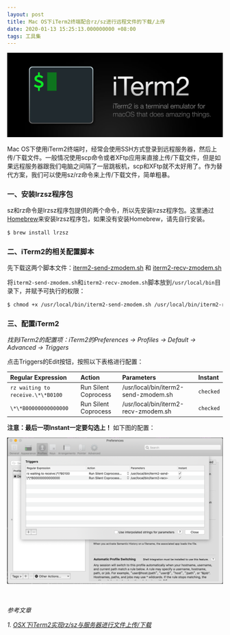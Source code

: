 ```yaml
---
layout: post
title: Mac OS下iTerm2终端配合rz/sz进行远程文件的下载/上传
date: 2020-01-13 15:25:13.000000000 +08:00
tags: 工具集
---
```


![iterm2-logo2x.jpg](/assets/images/2020-01/iterm2-logo2x.jpg)

Mac OS下使用iTerm2终端时，经常会使用SSH方式登录到远程服务器，然后上传/下载文件。一般情况使用scp命令或者XFtp应用来直接上传/下载文件，但是如果远程服务器跟我们电脑之间隔了一层跳板机，scp和XFtp就不太好用了。作为替代方案，我们可以使用sz/rz命令来上传/下载文件，简单粗暴。

### 一、安装lrzsz程序包

sz和rz命令是lrzsz程序包提供的两个命令，所以先安装lrzsz程序包。这里通过[Homebrew](https://brew.sh)来安装lrzsz程序包，如果没有安装Homebrew，请先自行安装。

```bash
$ brew install lrzsz
```

### 二、iTerm2的相关配置脚本

先下载这两个脚本文件：[iterm2-send-zmodem.sh](/assets/files/iterm2-send-zmodem.sh) 和 [iterm2-recv-zmodem.sh](/assets/files/iterm2-recv-zmodem.sh)

将`iterm2-send-zmodem.sh`和`iterm2-recv-zmodem.sh`脚本放到`/usr/local/bin`目录下，并赋予可执行的权限：

```bash
$ chmod +x /usr/local/bin/iterm2-send-zmodem.sh /usr/local/bin/iterm2-recv-zmodem.sh
```

### 三、配置iTerm2

*找到iTerm2的配置项：iTerm2的Preferences -> Profiles -> Default -> Advanced -> Triggers*

点击Triggers的Edit按钮，按照以下表格进行配置：

|Regular Expression|Action|Parameters|Instant|
|:---|:---|:---|:---|
|`rz waiting to receive.\*\*B0100`|Run Silent Coprocess|/usr/local/bin/iterm2-send-zmodem.sh|`checked`|
|`\*\*B00000000000000`|Run Silent Coprocess|/usr/local/bin/iterm2-recv-zmodem.sh|`checked`|

**注意：最后一项Instant一定要勾选上！** 如下图的配置：

![iterm2-config.png](/assets/images/2020-01/iterm2-config.png)


<br /><br />
*参考文章*

*1. [OSX下iTerm2实现rz/sz与服务器进行文件上传/下载](https://molunerfinn.com/iTerm2-lrzsz/#%E9%85%8D%E7%BD%AEiTerm2)*
